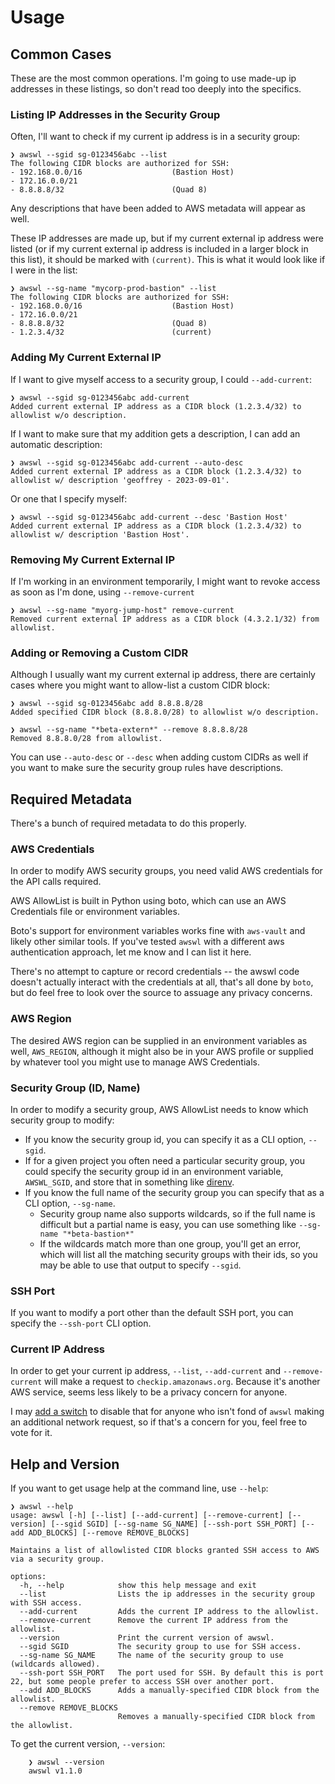 # Usage

## Common Cases

These are the most common operations.  I'm going to use made-up ip addresses in these listings, so don't read too deeply into the specifics.

### Listing IP Addresses in the Security Group

Often, I'll want to check if my current ip address is in a security group:

```shell
❯ awswl --sgid sg-0123456abc --list
The following CIDR blocks are authorized for SSH:
- 192.168.0.0/16                    (Bastion Host)
- 172.16.0.0/21
- 8.8.8.8/32                        (Quad 8)
```

Any descriptions that have been added to AWS metadata will appear as well.

These IP addresses are made up, but if my current external ip address were listed (or if my current external ip address is included in a larger block in this list), it should be marked with `(current)`.  This is what it would look like if I were in the list:

```shell
❯ awswl --sg-name "mycorp-prod-bastion" --list
The following CIDR blocks are authorized for SSH:
- 192.168.0.0/16                    (Bastion Host)
- 172.16.0.0/21
- 8.8.8.8/32                        (Quad 8)
- 1.2.3.4/32                        (current)
```

### Adding My Current External IP

If I want to give myself access to a security group, I could `--add-current`:

```shell
❯ awswl --sgid sg-0123456abc add-current
Added current external IP address as a CIDR block (1.2.3.4/32) to allowlist w/o description.
```

If I want to make sure that my addition gets a description, I can add an automatic description:
```shell
❯ awswl --sgid sg-0123456abc add-current --auto-desc
Added current external IP address as a CIDR block (1.2.3.4/32) to allowlist w/ description 'geoffrey - 2023-09-01'.
```

Or one that I specify myself:
```shell
❯ awswl --sgid sg-0123456abc add-current --desc 'Bastion Host'
Added current external IP address as a CIDR block (1.2.3.4/32) to allowlist w/ description 'Bastion Host'.
```


### Removing My Current External IP
 
If I'm working in an environment temporarily, I might want to revoke access as soon as I'm done, using `--remove-current`

```shell
❯ awswl --sg-name "myorg-jump-host" remove-current
Removed current external IP address as a CIDR block (4.3.2.1/32) from allowlist.
```

### Adding or Removing a Custom CIDR

Although I usually want my current external ip address, there are certainly cases where you might want to allow-list a custom CIDR block:

```shell
❯ awswl --sgid sg-0123456abc add 8.8.8.8/28
Added specified CIDR block (8.8.8.0/28) to allowlist w/o description.

❯ awswl --sg-name "*beta-extern*" --remove 8.8.8.8/28
Removed 8.8.8.0/28 from allowlist.
```

You can use `--auto-desc` or `--desc` when adding custom CIDRs as well if you want to make sure the security group rules have descriptions.  


## Required Metadata
There's a bunch of required metadata to do this properly.

### AWS Credentials
In order to modify AWS security groups, you need valid AWS credentials for the API calls required.

AWS AllowList is built in Python using boto, which can use an AWS Credentials file or environment variables.

Boto's support for environment variables works fine with `aws-vault` and likely other similar tools. If you've tested `awswl` with a different aws authentication approach, let me know and I can list it here.

There's no attempt to capture or record credentials -- the awswl code doesn't actually interact with the credentials at all, that's all done by `boto`, but do feel free to look over the source to assuage any privacy concerns.

### AWS Region

The desired AWS region can be supplied in an environment variables as well, `AWS_REGION`, although it might also be in your AWS profile or supplied by whatever tool you might use to manage AWS Credentials. 

### Security Group (ID, Name)

In order to modify a security group, AWS AllowList needs to know which security group to modify:

- If you know the security group id, you can specify it as a CLI option, `--sgid`.
- If for a given project you often need a particular security group, you could specify the security group id in an environment variable, `AWSWL_SGID`, and store that in something like [direnv](https://direnv.net).
- If you know the full name of the security group you can specify that as a CLI option, `--sg-name`.
  - Security group name also supports wildcards, so if the full name is difficult but a partial name is easy, you can use something like `--sg-name "*beta-bastion*"`
  - If the wildcards match more than one group, you'll get an error, which will list all the matching security groups with their ids, so you may be able to use that output to specify `--sgid`. 

### SSH Port

If you want to modify a port other than the default SSH port, you can specify the `--ssh-port` CLI option.

### Current IP Address

In order to get your current ip address, ``--list``, ``--add-current`` and ``--remove-current`` will make a request to ``checkip.amazonaws.org``. Because it's another AWS service, seems less likely to be a privacy concern for anyone.

I may [add a switch](https://github.com/geoffreywiseman/awswl/issues/3) to disable that for anyone who isn't fond of `awswl` making an additional network request, so if that's a concern for you, feel free to vote for it.

## Help and Version

If you want to get usage help at the command line, use `--help`:

```shell
❯ awswl --help
usage: awswl [-h] [--list] [--add-current] [--remove-current] [--version] [--sgid SGID] [--sg-name SG_NAME] [--ssh-port SSH_PORT] [--add ADD_BLOCKS] [--remove REMOVE_BLOCKS]

Maintains a list of allowlisted CIDR blocks granted SSH access to AWS via a security group.

options:
  -h, --help            show this help message and exit
  --list                Lists the ip addresses in the security group with SSH access.
  --add-current         Adds the current IP address to the allowlist.
  --remove-current      Remove the current IP address from the allowlist.
  --version             Print the current version of awswl.
  --sgid SGID           The security group to use for SSH access.
  --sg-name SG_NAME     The name of the security group to use (wildcards allowed).
  --ssh-port SSH_PORT   The port used for SSH. By default this is port 22, but some people prefer to access SSH over another port.
  --add ADD_BLOCKS      Adds a manually-specified CIDR block from the allowlist.
  --remove REMOVE_BLOCKS
                        Removes a manually-specified CIDR block from the allowlist.
```

To get the current version, `--version`:

```shell
    ❯ awswl --version
    awswl v1.1.0
```
